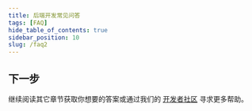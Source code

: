 ```yaml
---
title: 后端开发常见问答
tags: [FAQ]
hide_table_of_contents: true
sidebar_position: 10
slug: /faq2
---
```

<head>
  <title>常见问答 | 盘古开发框架</title>
</head>


## 下一步
继续阅读其它章节获取你想要的答案或通过我们的 [开发者社区](/community) 寻求更多帮助。